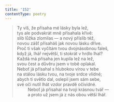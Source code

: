 ```yaml
---
title: '152'
contentType: poetry
---
```


<section>

> Ty víš, že přísaha mé lásky byla lež,  
> tys ale podvakrát mně přísahala křivě:  
> slib lůžka zlomilas — a nový příslib též,  
> novou zášť přísaháš jak novou lásku dříve.  
> Proč ti však vyčítám tvou dvojnásobnou faleš,  
> když já, lhář největší, ti stokrát v hrdlo lhal?  
> Každá má přísaha jen kupila lež na lež,  
> svou čest a důvěru jsem v tobě oplakal.  
> Neboť já přísahal s hlubokou vírou v tebe  
> na stálou lásku tvou, na tvoje srdce vlídné;  
> abych ti světlo dal, oslepil jsem sám sebe,  
> své oči nutil lhát vzdor pravdě očividné.  
>          Neboť já přísahal na tvoji krásnou tvář —  
>          a proto už jsem já z nás obou větší lhář.

</section>
